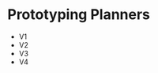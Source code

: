 <head>
  <title>Prototyping Planner</title>
</head>

<body>
  <h1> Prototyping Planners</h1>
    <ul>
      <li>V1</li>
      <li>V2</li>
      <li>V3</li>
      <li>V4</li>
    </ul>
</body>
</html>
